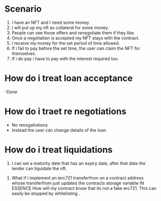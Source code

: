 # Scenario
1. I have an NFT and I need some money.
2. I will put up my nft as collateral for some money.
3. People can see those offers and renegotiate them if they like.
4. Once a negotiation is accepted my NFT stays with the contract.
5. I receive my money for the set period of time allowed.
6. If i fail to pay before the set time, the user can claim the NFT for themselves.
7. If i do pay i have to pay with the interest required too.

# How do i treat loan acceptance
-Done

# How do i traet re negotiations
- No renogatiotions
- Instead the user can change details of the loan

# How do i treat liquidations
1. I can set a maturity date that has an expiry date, after that date the lender can liquidate the nft.



<!-- 
FORGE CREATE FOR DEPLOYMENT
ANVIL
SLITHER
 -->








<!-- BUG BOUNTY THINGY -->


<!-- TEST SCENARIO -->
<!-- Possible bug bounty! -->
1. What if i implement an ierc721 transferfrom on a contract address whose transferfrom just updates the contracts storage variable
IN ESSENCE
How will my contract know that its not a fake erc721.
This can easily be stopped by whitelisting .
